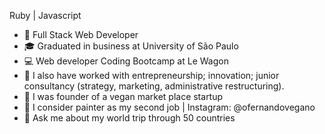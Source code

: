 Ruby | Javascript

- :briefcase: Full Stack Web Developer
- :mortar_board: Graduated in business at University of São Paulo
- :computer: Web developer Coding Bootcamp at Le Wagon
- :briefcase: I also have worked with entrepreneurship; innovation; junior consultancy (strategy, marketing, administrative restructuring).
- :rocket: I was founder of a vegan market place startup
- :art: I consider painter as my second job | Instagram: @ofernandovegano
- 💬 Ask me about my world trip through 50 countries
